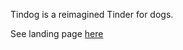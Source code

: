 Tindog is a reimagined Tinder for dogs. 

See landing page [here](https://nicolemgl.github.io/TinDog/)
